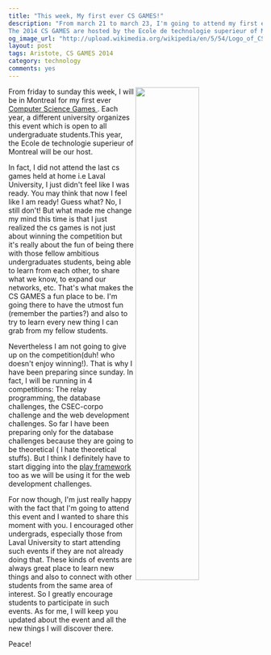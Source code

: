 ```yaml
---
title: "This week, My first ever CS GAMES!"
description: "From march 21 to march 23, I'm going to attend my first ever computer science games. The Computer Science Games are a collegiate competition that includes challenges from all aspects of computing. 
The 2014 CS GAMES are hosted by the Ecole de technologie superieur of Montreal. I'm really excited about this opportunity!"
og_image_url: "http://upload.wikimedia.org/wikipedia/en/5/54/Logo_of_CS_Games.png"
layout: post
tags: Aristote, CS GAMES 2014
category: technology
comments: yes
---
```


<img src="http://upload.wikimedia.org/wikipedia/en/5/54/Logo_of_CS_Games.png" width="50%" align="right">
From friday to sunday this week, I will be in Montreal for my first ever <a href="http://csgames.org/2014/"> Computer Science Games </a>. Each year, a different university organizes this event which is open to all undergraduate students.This year, the Ecole de technologie superieur of Montreal will be our host.

In fact, I did not attend the last cs games held at home i.e Laval University, I just didn't feel like I was ready. You may think that now I feel like I am ready! Guess what? No, I still don't! But what made me change my mind this time is that I just realized the cs games is not just about winning the competition but it's really about the fun of being there with those fellow ambitious undergraduates students, being able to learn from each other, to share what we know, to expand our networks, etc. That's what makes the CS GAMES a fun place to be. I'm going there to have the utmost fun (remember the parties?) and also to try to learn every new thing I can grab from my fellow students.

Nevertheless I am not going to give up on the competition(duh! who doesn't enjoy winning!). That is why I have been preparing since sunday. 
In fact, I will be running in 4 competitions: The relay programming, the database challenges, the CSEC-corpo challenge and the web development challenges.
So far I have been preparing only for the database challenges because they are going to be theoretical ( I hate theoretical stuffs). But I think I definitely have to start digging into the <a href="http://www.playframework.com">play framework</a> too as we will be using it for the web development challenges.

For now though, I'm just really happy with the fact that I'm going to attend this event and I wanted to share this moment with you. I encouraged other undergrads, especially those from Laval University to start attending such events if they are not already doing that. These kinds of events are always great place to learn new things and also to connect with other students from the same area of interest. So I greatly encourage students to participate in such events.
As for me,  I will keep you updated about the event and all the new things I will discover there.

Peace!